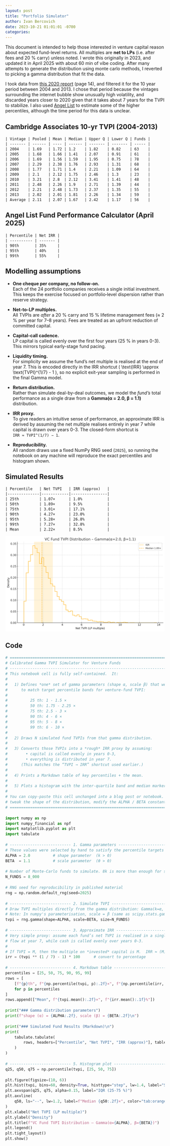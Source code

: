 ```yaml
---
layout: post
title: "Portfolio Simulator"
author: Ivan Bercovich
date: 2023-10-21 01:01:01 -0700
categories:
---
```


This document is intended to help those interested in venture capital reason about expected fund-level returns. All multiples are **net to LPs** (i.e. after fees and 20 % carry) unless noted. I wrote this originally in 2023, and updated it in April 2025 with about 60 min of vibe coding. After many attempts to generate the distribution using monte carlo methods, I reverted to picking a gamma distribution that fit the data.

I took data from [this 2020 report](https://www.cambridgeassociates.com/wp-content/uploads/2020/07/WEB-2020-Q1-USVC-Benchmark-Book.pdf) (page 14), and filtered it for the 10 year period between 2004 and 2013. I chose that period because the vintages surrounding the internet bubble show unusually high volatility, and discarded years closer to 2020 given that it takes about 7 years for the TVPI to stabilize. I also used [Angel List](https://www.angellist.com/funds-performance-calculator) to estimate some of the higher percentiles, although the time period for this data is unclear.

## Cambridge Associates 10-yr TVPI (2004-2013)

    | Vintage | Pooled | Mean | Median | Upper Q | Lower Q | Funds |
    | ------- | ------ | ---- | ------ | ------- | ------- | ----- |
    | 2004    | 1.69   | 1.72 | 1.2    | 1.82    | 0.82    | 63    |
    | 2005    | 1.68   | 1.66 | 1.41   | 2.07    | 0.91    | 61    |
    | 2006    | 1.69   | 1.56 | 1.59   | 1.95    | 0.75    | 78    |
    | 2007    | 2.29   | 2.38 | 1.76   | 2.93    | 1.31    | 68    |
    | 2008    | 1.77   | 1.71 | 1.4    | 2.21    | 1.09    | 64    |
    | 2009    | 2.1    | 2.12 | 1.75   | 2.46    | 1.3     | 23    |
    | 2010    | 3.21   | 2.8  | 2.12   | 3.41    | 1.41    | 48    |
    | 2011    | 2.48   | 2.26 | 1.9    | 2.71    | 1.39    | 44    |
    | 2012    | 2.21   | 2.48 | 1.73   | 2.37    | 1.35    | 55    |
    | 2013    | 2.02   | 2.01 | 1.81   | 2.26    | 1.34    | 59    |
    | Average | 2.11   | 2.07 | 1.67   | 2.42    | 1.17    | 56    |

## Angel List Fund Performance Calculator (April 2025)

    | Percentile | Net IRR |
    | ---------- | ------- |
    | 90th       | 35%     |
    | 95th       | 40%     |
    | 99th       | 55%     |

## Modelling assumptions

- **One cheque per company, no follow-on.**  
  Each of the 24 portfolio companies receives a single initial investment. This keeps the exercise focused on portfolio‐level dispersion rather than reserve strategy.

- **Net-to-LP multiples.**  
  All TVPIs are _after_ a 20 % carry and 15 % lifetime management fees (≈ 2 % per year for 7–8 years). Fees are treated as an upfront reduction of committed capital.

- **Capital-call cadence.**  
  LP capital is called evenly over the first four years (25 % in years 0-3). This mirrors typical early-stage fund pacing.

- **Liquidity timing.**  
  For simplicity we assume the fund’s net multiple is realised at the end of year 7. This is encoded directly in the IRR shortcut \( \text{IRR} \approx \text{TVPI}^{1/7} - 1 \), so no explicit exit-year sampling is performed in the final Gamma model.

- **Return distribution.**  
  Rather than simulate deal-by-deal outcomes, we model the _fund’s_ total performance as a single draw from a **Gamma(α = 2.0, β = 1.1)** distribution.

- **IRR proxy.**  
  To give readers an intuitive sense of performance, an approximate IRR is
  derived by assuming the net multiple realises entirely in year 7 while capital
  is drawn over years 0-3. The closed-form shortcut is  
  `IRR ≈ TVPI^(1/7) − 1`.

- **Reproducibility.**  
  All random draws use a fixed NumPy RNG seed (`2025`), so running the notebook
  on any machine will reproduce the exact percentiles and histogram shown.

## Simulated Results

    | Percentile   | Net TVPI   | IRR (approx)   |
    |--------------|------------|----------------|
    | 25th         | 1.07×      | 1.0%           |
    | 50th         | 1.89×      | 9.5%           |
    | 75th         | 3.01×      | 17.1%          |
    | 90th         | 4.27×      | 23.0%          |
    | 95th         | 5.28×      | 26.8%          |
    | 99th         | 7.27×      | 32.8%          |
    | Mean         | 2.22×      | 8.5%           |

![](/assets/simulation_gamma_distribution.png)

## Code

```python
# =============================================================================
# Calibrated Gamma TVPI Simulator for Venture Funds
# -----------------------------------------------------------------------------
# This notebook cell is fully self‑contained.  It:
#
#   1) Defines *one* set of gamma parameters (shape α, scale β) that were chosen
#      to match target percentile bands for venture‑fund TVPI:
#
#          25 th: 1 ‑ 1.5 ×
#          50 th: 1.75 ‑ 2.25 ×
#          75 th: 2.5 ‑ 3 ×
#          90 th: 4 ‑ 6 ×
#          95 th: 5 ‑ 8 ×
#          99 th: 6 ‑ 10 ×
#
#   2) Draws N simulated fund TVPIs from that gamma distribution.
#
#   3) Converts those TVPIs into a *rough* IRR proxy by assuming:
#        • capital is called evenly in years 0‑3,
#        • everything is distributed in year 7.
#      (This matches the “TVPI → IRR” shortcut used earlier.)
#
#   4) Prints a Markdown table of key percentiles + the mean.
#
#   5) Plots a histogram with the inter‑quartile band and median marker.
#
# You can copy‑paste this cell unchanged into a blog post or notebook.  To
# tweak the shape of the distribution, modify the ALPHA / BETA constants.
# =============================================================================

import numpy as np
import numpy_financial as npf
import matplotlib.pyplot as plt
import tabulate

# --------------------------- 1. Gamma parameters -----------------------------
# These values were selected by hand to satisfy the percentile targets above.
ALPHA = 2.0          # shape parameter  (k > 0)
BETA  = 1.1          # scale parameter  (θ > 0)

# Number of Monte‑Carlo funds to simulate. 8k is more than enough for smoothness
N_FUNDS = 8_000

# RNG seed for reproducibility in published material
rng = np.random.default_rng(seed=2025)

# --------------------------- 2. Simulate TVPI --------------------------------
# Draw TVPI multiples directly from the gamma distribution: Gamma(k=α, θ=β).
# Note: In numpy's parameterisation, scale = β (same as scipy.stats.gamma).
tvpi = rng.gamma(shape=ALPHA, scale=BETA, size=N_FUNDS)

# --------------------------- 3. Approximate IRR ------------------------------
# Very simple proxy: assume each fund’s net TVPI is realised in a single cash
# flow at year 7, while cash is called evenly over years 0‑3.
#
# If TVPI = M, then the multiple on *invested* capital is M.  IRR ≈ (M)^(1/7)-1
irr = (tvpi ** (1 / 7) - 1) * 100      # convert to percentage

# --------------------------- 4. Markdown table -------------------------------
percentiles = [25, 50, 75, 90, 95, 99]
rows = [
    [f"{p}th", f"{np.percentile(tvpi, p):.2f}×", f"{np.percentile(irr, p):.1f}%"]
    for p in percentiles
]
rows.append(["Mean", f"{tvpi.mean():.2f}×", f"{irr.mean():.1f}%"])

print("### Gamma distribution parameters")
print(f"shape (α) = {ALPHA:.2f}, scale (β) = {BETA:.2f}\n")

print("### Simulated Fund Results (Markdown)\n")
print(
    tabulate.tabulate(
        rows, headers=["Percentile", "Net TVPI", "IRR (approx)"], tablefmt="github"
    )
)

# --------------------------- 5. Histogram plot -------------------------------
q25, q50, q75 = np.percentile(tvpi, [25, 50, 75])

plt.figure(figsize=(10, 6))
plt.hist(tvpi, bins=60, density=True, histtype="step", lw=1.4, label="Simulated TVPI")
plt.axvspan(q25, q75, alpha=0.15, label="IQR (25‑75 %)")
plt.axvline(
    q50, ls="--", lw=1.2, label=f"Median {q50:.2f}×", color="tab:orange"
)
plt.xlabel("Net TVPI (LP multiple)")
plt.ylabel("Density")
plt.title(f"VC Fund TVPI Distribution – Gamma(α={ALPHA}, β={BETA})")
plt.legend()
plt.tight_layout()
plt.show()

```
